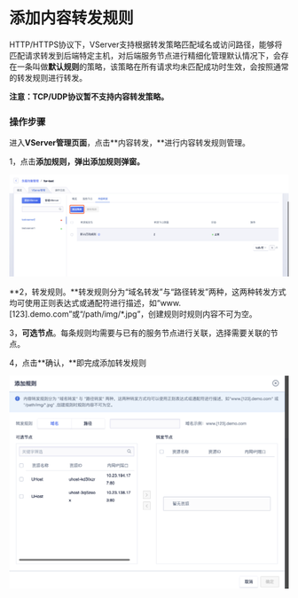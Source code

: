 # 添加内容转发规则

HTTP/HTTPS协议下，VServer支持根据转发策略匹配域名或访问路径，能够将匹配请求转发到后端特定主机，对后端服务节点进行精细化管理默认情况下，会存在一条叫做**默认规则**的策略，该策略在所有请求均未匹配成功时生效，会按照通常的转发规则进行转发。

**注意：TCP/UDP协议暂不支持内容转发策略。**

### 操作步骤

进入**VServer管理页面**，点击**内容转发，**进行内容转发规则管理。

1，点击**添加规则，弹出添加规则弹窗。**

![](../../../.gitbook/assets/image%20%2829%29.png)

**2，转发规则。**转发规则分为“域名转发”与“路径转发”两种，这两种转发方式均可使用正则表达式或通配符进行描述，如“www.\[123\].demo.com”或“/path/img/\*.jpg”，创建规则时规则内容不可为空。

3，**可选节点**。每条规则均需要与已有的服务节点进行关联，选择需要关联的节点。

4，点击**确认，**即完成添加转发规则

![](../../../.gitbook/assets/image%20%2837%29.png)



